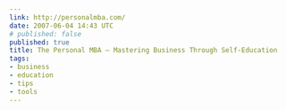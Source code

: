 ```yaml
---
link: http://personalmba.com/
date: 2007-06-04 14:43 UTC
# published: false
published: true
title: The Personal MBA — Mastering Business Through Self-Education
tags:
- business
- education
- tips
- tools
---
```



